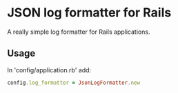 # JSON log formatter for Rails

A really simple log formatter for Rails applications.

## Usage

In 'config/application.rb' add:

```ruby
config.log_formatter = JsonLogFormatter.new
```